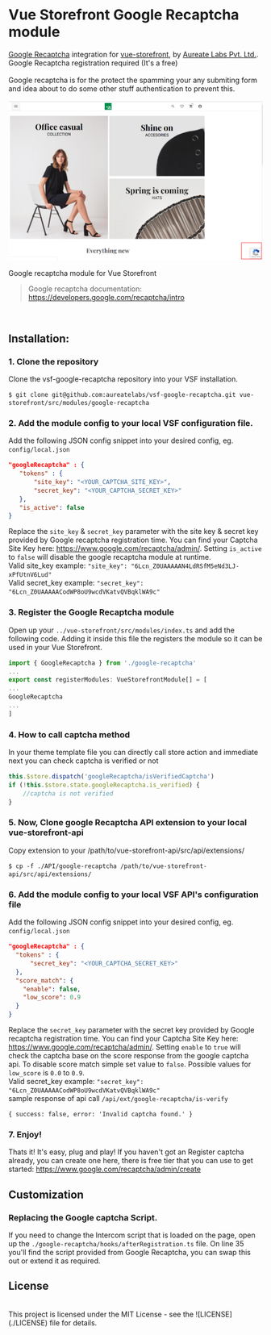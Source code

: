 # Vue Storefront Google Recaptcha module
[Google Recaptcha](https://developers.google.com/recaptcha) integration for [vue-storefront](https://github.com/aureatelabs/vsf-google-recaptcha), by [Aureate Labs Pvt. Ltd.](https://aureatelabs.com/).
<br />Google Recaptcha registration required (It's a free)
<br /><br />
Google recaptcha is for the protect the spamming your any submiting form and idea about to do some other stuff authentication to prevent this.
<br /><br />
![Demo](docs/preview.png)
<br/>

Google recaptcha module for Vue Storefront️

> Google recaptcha documentation: https://developers.google.com/recaptcha/intro

<br/>

## Installation:

### 1. Clone the repository

Clone the vsf-google-recaptcha repository into your VSF installation.
```shell
$ git clone git@github.com:aureatelabs/vsf-google-recaptcha.git vue-storefront/src/modules/google-recaptcha
```

### 2. Add the module config to your local VSF configuration file.
Add the following JSON config snippet into your desired config, eg. `config/local.json`
```json
"googleRecaptcha" : {
   "tokens" : {
       "site_key": "<YOUR_CAPTCHA_SITE_KEY>",
       "secret_key": "<YOUR_CAPTCHA_SECRET_KEY>"
   },
   "is_active": false
}
```
Replace the `site_key` & `secret_key` parameter with the site key & secret key provided by Google recaptcha registration time. You can find your Captcha Site Key here: https://www.google.com/recaptcha/admin/. Setting `is_active` to `false` will disable the google recaptcha module at runtime.
<br />
Valid site_key example: `"site_key": "6Lcn_Z0UAAAAAN4LdRSfM5eNd3LJ-xPfUtnV6Lud"`
<br />
Valid secret_key example: `"secret_key": "6Lcn_Z0UAAAAACodWP8oU9wcdVKatvQVBqklWA9c"`

### 3. Register the Google Recaptcha module
Open up your `../vue-storefront/src/modules/index.ts` and add the following code. Adding it inside this file the registers the module so it can be used in your Vue Storefront.
<br />
```js
import { GoogleRecaptcha } from './google-recaptcha'
...
export const registerModules: VueStorefrontModule[] = [
...
GoogleRecaptcha
...
]
```

### 4. How to call captcha method
In your theme template file you can directly call store action and immediate next you can check captcha is verified or not
<br />
```js
this.$store.dispatch('googleRecaptcha/isVerifiedCaptcha')
if (!this.$store.state.googleRecaptcha.is_verified) {
    //captcha is not verified
}
```

### 5. Now, Clone google Recaptcha API extension to your local vue-storefront-api
Copy extension to your /path/to/vue-storefront-api/src/api/extensions/
<br />
```shell
$ cp -f ./API/google-recaptcha /path/to/vue-storefront-api/src/api/extensions/
```

### 6. Add the module config to your local VSF API's configuration file
Add the following JSON config snippet into your desired config, eg. `config/local.json`
```json
"googleRecaptcha" : {
  "tokens" : {
      "secret_key": "<YOUR_CAPTCHA_SECRET_KEY>"
  },
  "score_match": {
    "enable": false,
    "low_score": 0.9
  }
}
```
Replace the `secret_key` parameter with the secret key provided by Google recaptcha registration time. You can find your Captcha Site Key here: https://www.google.com/recaptcha/admin/. Setting `enable` to `true` will check the captcha base on the score response from the google captcha api. To disable score match simple set value to `false`. Possible values for `low_score` is `0.0` to `0.9`.
<br />
Valid secret_key example: `"secret_key": "6Lcn_Z0UAAAAACodWP8oU9wcdVKatvQVBqklWA9c"`
<br />
sample response of api call `/api/ext/google-recaptcha/is-verify`
```
{ success: false, error: 'Invalid captcha found.' }
```

### 7. Enjoy!
Thats it! It's easy, plug and play! If you haven't got an Register captcha already, you can create one here, there is free tier that you can use to get started: https://www.google.com/recaptcha/admin/create

## Customization
### Replacing the Google captcha Script.
If you need to change the Intercom script that is loaded on the page, open up the `./google-recaptcha/hooks/afterRegistration.ts` file. On line 35 you'll find the script provided from Google Recaptcha, you can swap this out or extend it as required.


## License

<br/>
This project is licensed under the MIT License - see the ![LICENSE](./LICENSE) file for details.

